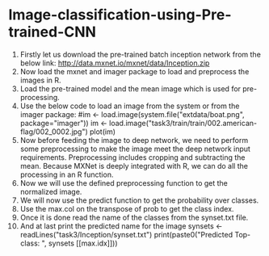 # Image-classification-using-Pre-trained-CNN

1.	Firstly let us download the pre-trained batch inception network from the below link:
http://data.mxnet.io/mxnet/data/Inception.zip
2.	Now load the mxnet and imager package to load and preprocess the images in R.
3.	Load the pre-trained model and the mean image which is used for pre-processing.
4.	Use the below code to load an image from the system or from the imager package:
#im <- load.image(system.file("extdata/boat.png", package="imager"))
im <- load.image("task3/train/train/002.american-flag/002_0002.jpg")
plot(im)
5.	Now before feeding the image to deep network, we need to perform some preprocessing to make the image meet the deep network input requirements.  Preprocessing includes cropping and subtracting the mean. Because MXNet is deeply integrated with R, we can do all the processing in an R function.
6.	Now we will use the defined preprocessing function to get the normalized image.
7.	We will now use the predict function to get the probability over classes.
8.	Use the max.col on the transpose of prob to get the class index.
9.	Once it is done read the name of the classes from the synset.txt file.
10.	And at last print the predicted name for the image
synsets <- readLines("task3/Inception/synset.txt")
print(paste0("Predicted Top-class: ", synsets  [[max.idx]]))

